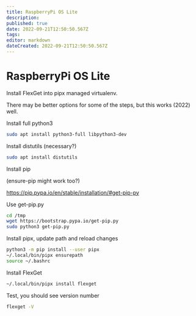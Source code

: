 ```yaml
---
title: RaspberryPi OS Lite
description: 
published: true
date: 2022-09-21T12:50:50.567Z
tags: 
editor: markdown
dateCreated: 2022-09-21T12:50:50.567Z
---
```


# RaspberryPi OS Lite

Install FlexGet into pipx managed virtualenv.

There may be better options for some of the steps, but this works (2022) well.

Install full python3

```bash
sudo apt install python3-full libpython3-dev
```

Install distutils (necessary?)

```bash
sudo apt install distutils
```

Install pip

(ensure-pip might work too?)

https://pip.pypa.io/en/stable/installation/#get-pip-py

Use get-pip.py

```bash
cd /tmp
wget https://bootstrap.pypa.io/get-pip.py
sudo python3 get-pip.py
```

Install pipx, update path and reload changes

```bash
python3 -m pip install --user pipx
~/.local/bin/pipx ensurepath
source ~/.bashrc
```

Install FlexGet

```bash
~/.local/bin/pipx install flexget
```

Test, you should see version number

```bash
flexget -V
```